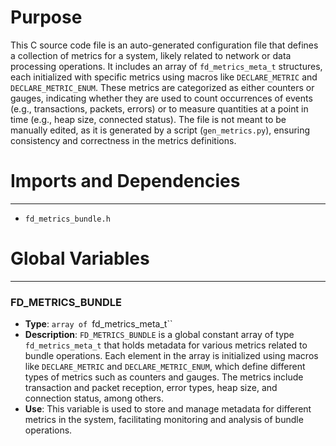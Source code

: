 # Purpose
This C source code file is an auto-generated configuration file that defines a collection of metrics for a system, likely related to network or data processing operations. It includes an array of `fd_metrics_meta_t` structures, each initialized with specific metrics using macros like `DECLARE_METRIC` and `DECLARE_METRIC_ENUM`. These metrics are categorized as either counters or gauges, indicating whether they are used to count occurrences of events (e.g., transactions, packets, errors) or to measure quantities at a point in time (e.g., heap size, connected status). The file is not meant to be manually edited, as it is generated by a script (`gen_metrics.py`), ensuring consistency and correctness in the metrics definitions.
# Imports and Dependencies

---
- `fd_metrics_bundle.h`


# Global Variables

---
### FD\_METRICS\_BUNDLE
- **Type**: `array of `fd_metrics_meta_t``
- **Description**: `FD_METRICS_BUNDLE` is a global constant array of type `fd_metrics_meta_t` that holds metadata for various metrics related to bundle operations. Each element in the array is initialized using macros like `DECLARE_METRIC` and `DECLARE_METRIC_ENUM`, which define different types of metrics such as counters and gauges. The metrics include transaction and packet reception, error types, heap size, and connection status, among others.
- **Use**: This variable is used to store and manage metadata for different metrics in the system, facilitating monitoring and analysis of bundle operations.



